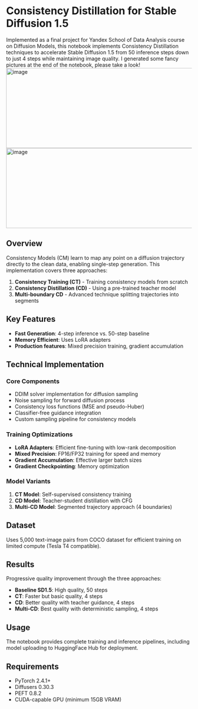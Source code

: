 # Consistency Distillation for Stable Diffusion 1.5

Implemented as a final project for Yandex School of Data Analysis course on Diffusion Models, this notebook implements Consistency Distillation techniques to accelerate Stable Diffusion 1.5 from 50 inference steps down to just 4 steps while maintaining image quality. I generated some fancy pictures at the end of the notebook, please take a look!
<img width="929" height="217" alt="image" src="https://github.com/user-attachments/assets/a1d19233-aa7e-4e9a-b884-a70c471e50ed" />
<img width="929" height="217" alt="image" src="https://github.com/user-attachments/assets/cea845e1-a482-4897-bcf0-c7b231c15c7d" />



## Overview

Consistency Models (CM) learn to map any point on a diffusion trajectory directly to the clean data, enabling single-step generation. This implementation covers three approaches:

1. **Consistency Training (CT)** - Training consistency models from scratch
2. **Consistency Distillation (CD)** - Using a pre-trained teacher model 
3. **Multi-boundary CD** - Advanced technique splitting trajectories into segments

## Key Features

- **Fast Generation**: 4-step inference vs. 50-step baseline
- **Memory Efficient**: Uses LoRA adapters
- **Production features**: Mixed precision training, gradient accumulation

## Technical Implementation

### Core Components
- DDIM solver implementation for diffusion sampling
- Noise sampling for forward diffusion process
- Consistency loss functions (MSE and pseudo-Huber)
- Classifier-free guidance integration
- Custom sampling pipeline for consistency models

### Training Optimizations
- **LoRA Adapters**: Efficient fine-tuning with low-rank decomposition
- **Mixed Precision**: FP16/FP32 training for speed and memory
- **Gradient Accumulation**: Effective larger batch sizes
- **Gradient Checkpointing**: Memory optimization

### Model Variants
1. **CT Model**: Self-supervised consistency training
2. **CD Model**: Teacher-student distillation with CFG
3. **Multi-CD Model**: Segmented trajectory approach (4 boundaries)

## Dataset
Uses 5,000 text-image pairs from COCO dataset for efficient training on limited compute (Tesla T4 compatible).

## Results
Progressive quality improvement through the three approaches:
- **Baseline SD1.5**: High quality, 50 steps
- **CT**: Faster but basic quality, 4 steps  
- **CD**: Better quality with teacher guidance, 4 steps
- **Multi-CD**: Best quality with deterministic sampling, 4 steps

## Usage
The notebook provides complete training and inference pipelines, including model uploading to HuggingFace Hub for deployment.

## Requirements
- PyTorch 2.4.1+
- Diffusers 0.30.3
- PEFT 0.8.2
- CUDA-capable GPU (minimum 15GB VRAM)

